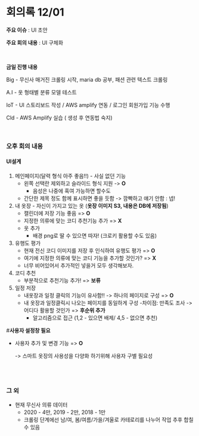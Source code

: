 # 회의록 12/01

**주요 이슈** : UI 초안

**주요 회의 내용** :  UI 구체화

<br>

**금일 진행 내용**

Big - 무신사 매거진 크롤링 시작, maria db 공부, 패션 관련 텍스트 크롤링

A.I  - 옷 형태별 분류 모델 테스트

IoT - UI 스토리보드 작성 / AWS amplify 연동 / 로그인 회원가입 기능 수행

Cld - AWS Amplify 실습 ( 생성 후 연동법 숙지)

<br>

### 오후 회의 내용

#### **UI설계**

1.  메인페이지(달력 형식 아주 좋음!!) - 사실 없던 기능
    -   왼쪽 선택란 제외하고 슬라이드 형식 지원 -> **O**
        -   음성은 나중에 혹여 가능하면 할수도
    -   간단한 제목 정도 함께 표시하면 좋을 듯함 -> 깜빡하고 얘기 안함 : 넵!
2.  내 옷장 - 자신이 가지고 있는 옷 (**옷장 이미지 S3, 내용은 DB에 저장됨**)
    -   캘린더에 저장 기능 좋음 => **O**
    -   지정한 의류에 맞는 코디 추천기능 추가 => **X**
    -   옷 추가
        -   배경 png로 딸 수 있으면 따자! (크로키 활용할 수도 있음)
3.  유행도 평가
    -   현재 전신 코디 이미지를 저장 후 인식하여 유행도 평가 => **O**
    -   여기에 지정한 의류에 맞는 코디 기능을 추가할 것인가? => **X**
    -   너무 비어있어서 추가적인 넣을거 모두 생각해보자.
4.  코디 추천
    -   부분적으로 추천기능 추가! => **보류**
5.  일정 저장
    -   내옷장과 일정 클릭의 기능이 유사함!! -> 하나의 페이지로 구성 => **O**
    -   내 옷장과 일정클릭시 나오는 페이지를 동일하게 구성 -차이점: 만족도 조사 -> 어디다 활용할 것인가 => **후순위 추가**
        -   알고리즘으로 접근 (1,2 - 있으면 배제/ 4,5 - 없으면 추천)

\#**사용자 설정창 필요**

-   사용자 추가 및 변경 기능 => **O**

    -> 스마트 옷장의 사용성을 다양화 하기위해 사용자 구별 필요성

<br>

<br>

### 그 외

-   현재 무신사 의류 데이터
    -   2020 - 4만, 2019 - 2만, 2018 - 1만
    -   크롤링 단계에선 남/여, 봄/여름/가을/겨울로 카테로리를 나누어 작업 추후 합칠 수 있음